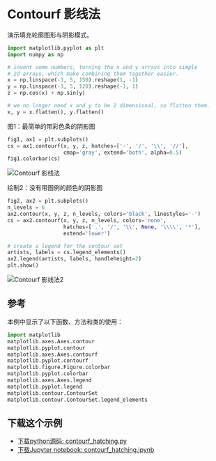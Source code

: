 # Contourf 影线法

演示填充轮廓图形与阴影模式。

```python
import matplotlib.pyplot as plt
import numpy as np

# invent some numbers, turning the x and y arrays into simple
# 2d arrays, which make combining them together easier.
x = np.linspace(-3, 5, 150).reshape(1, -1)
y = np.linspace(-3, 5, 120).reshape(-1, 1)
z = np.cos(x) + np.sin(y)

# we no longer need x and y to be 2 dimensional, so flatten them.
x, y = x.flatten(), y.flatten()
```

图1：最简单的带彩色条的阴影图

```python
fig1, ax1 = plt.subplots()
cs = ax1.contourf(x, y, z, hatches=['-', '/', '\\', '//'],
                  cmap='gray', extend='both', alpha=0.5)
fig1.colorbar(cs)
```

![Contourf 影线法](https://matplotlib.org/_images/sphx_glr_contourf_hatching_001.png)

绘制2：没有带图例的颜色的阴影图

```python
fig2, ax2 = plt.subplots()
n_levels = 6
ax2.contour(x, y, z, n_levels, colors='black', linestyles='-')
cs = ax2.contourf(x, y, z, n_levels, colors='none',
                  hatches=['.', '/', '\\', None, '\\\\', '*'],
                  extend='lower')

# create a legend for the contour set
artists, labels = cs.legend_elements()
ax2.legend(artists, labels, handleheight=2)
plt.show()
```

![Contourf 影线法2](https://matplotlib.org/_images/sphx_glr_contourf_hatching_002.png)

## 参考

本例中显示了以下函数、方法和类的使用：

```python
import matplotlib
matplotlib.axes.Axes.contour
matplotlib.pyplot.contour
matplotlib.axes.Axes.contourf
matplotlib.pyplot.contourf
matplotlib.figure.Figure.colorbar
matplotlib.pyplot.colorbar
matplotlib.axes.Axes.legend
matplotlib.pyplot.legend
matplotlib.contour.ContourSet
matplotlib.contour.ContourSet.legend_elements
```

## 下载这个示例

- [下载python源码: contourf_hatching.py](https://matplotlib.org/_downloads/contourf_hatching.py)
- [下载Jupyter notebook: contourf_hatching.ipynb](https://matplotlib.org/_downloads/contourf_hatching.ipynb)